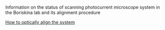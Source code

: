 Information on the status of scanning photocurrent microscope system in the Boriskina lab and its alignment procedure

[How to optically align the system
](Alignment%procedure%for%SPCM.md)
